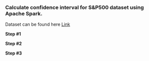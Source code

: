 ### Calculate confidence interval for S&P500 dataset using Apache Spark.

Dataset can be found here [Link](https://fred.stlouisfed.org/series/SP500/downloaddata)

**Step #1**

**Step #2**

**Step #3**
